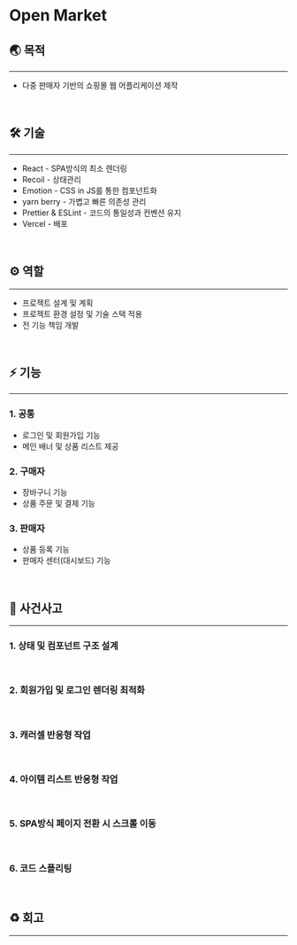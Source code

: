 # Open Market

## **🌏 목적**

---

- 다중 판매자 기반의 쇼핑몰 웹 어플리케이션 제작

<br/>

## **🛠 기술**

---

- React - SPA방식의 최소 렌더링
- Recoil - 상태관리
- Emotion - CSS in JS를 통한 컴포넌트화
- yarn berry - 가볍고 빠른 의존성 관리
- Prettier & ESLint - 코드의 통일성과 컨벤션 유지
- Vercel - 배포

<br/>

## **⚙️ 역할**

---

- 프로젝트 설계 및 계획
- 프로젝트 환경 설정 및 기술 스택 적용
- 전 기능 책임 개발

<br/>

## **⚡️ 기능**

---

### 1. 공통

- 로그인 및 회원가입 기능
- 메인 배너 및 상품 리스트 제공

### 2. 구매자

- 장바구니 기능
- 상품 주문 및 결제 기능

### 3. 판매자

- 상품 등록 기능
- 판매자 센터(대시보드) 기능

<br/>

## **🐛 사건사고**

---

### 1. 상태 및 컴포넌트 구조 설계

<br/>

### 2. 회원가입 및 로그인 렌더링 최적화

<br/>

### 3. 캐러셀 반응형 작업

<br/>

### 4. 아이템 리스트 반응형 작업

<br/>

### 5. SPA방식 페이지 전환 시 스크롤 이동

<br />

### 6. 코드 스플리팅

<br />

## **♻️ 회고**

---
